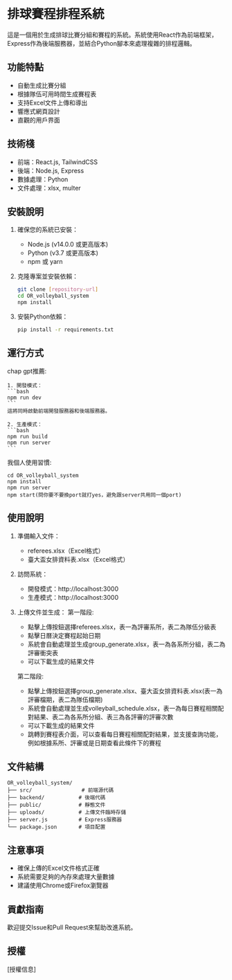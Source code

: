 # 排球賽程排程系統

這是一個用於生成排球比賽分組和賽程的系統。系統使用React作為前端框架，Express作為後端服務器，並結合Python腳本來處理複雜的排程邏輯。

## 功能特點

- 自動生成比賽分組
- 根據隊伍可用時間生成賽程表
- 支持Excel文件上傳和導出
- 響應式網頁設計
- 直觀的用戶界面

## 技術棧

- 前端：React.js, TailwindCSS
- 後端：Node.js, Express
- 數據處理：Python
- 文件處理：xlsx, multer

## 安裝說明

1. 確保您的系統已安裝：
   - Node.js (v14.0.0 或更高版本)
   - Python (v3.7 或更高版本)
   - npm 或 yarn

2. 克隆專案並安裝依賴：
   ```bash
   git clone [repository-url]
   cd OR_volleyball_system
   npm install
   ```

3. 安裝Python依賴：
   ```bash
   pip install -r requirements.txt
   ```

## 運行方式

chap gpt推薦:

    1. 開發模式：
    ```bash
    npm run dev
    ```
    這將同時啟動前端開發服務器和後端服務器。

    2. 生產模式：
    ```bash
    npm run build
    npm run server
    ```
我個人使用習慣:

    cd OR_volleyball_system
    npm install
    npm run server
    npm start(問你要不要換port就打yes，避免跟server共用同一個port)

## 使用說明

1. 準備輸入文件：
   - referees.xlsx（Excel格式）
   - 臺大盃女排資料表.xlsx（Excel格式）

2. 訪問系統：
   - 開發模式：http://localhost:3000
   - 生產模式：http://localhost:3000

3. 上傳文件並生成：
   第一階段:
   - 點擊上傳按鈕選擇referees.xlsx，表一為評審系所，表二為隊伍分級表
   - 點擊日曆決定賽程起始日期
   - 系統會自動處理並生成group_generate.xlsx，表一為各系所分組，表二為評審衝突表
   - 可以下載生成的結果文件

   第二階段:
   - 點擊上傳按鈕選擇group_generate.xlsx、臺大盃女排資料表.xlsx(表一為評審檔期，表二為隊伍檔期)
   - 系統會自動處理並生成volleyball_schedule.xlsx，表一為每日賽程相關配對結果、表二為各系所分組、表三為各評審的評審次數
   - 可以下載生成的結果文件
   - 跳轉到賽程表介面，可以查看每日賽程相關配對結果，並支援查詢功能，例如根據系所、評審或是日期查看此條件下的賽程

## 文件結構

```
OR_volleyball_system/
├── src/                # 前端源代碼
├── backend/           # 後端代碼
├── public/            # 靜態文件
├── uploads/           # 上傳文件臨時存儲
├── server.js          # Express服務器
└── package.json       # 項目配置
```

## 注意事項

- 確保上傳的Excel文件格式正確
- 系統需要足夠的內存來處理大量數據
- 建議使用Chrome或Firefox瀏覽器

## 貢獻指南

歡迎提交Issue和Pull Request來幫助改進系統。

## 授權

[授權信息]